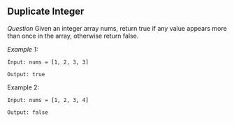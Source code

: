 ## Duplicate Integer

*Question*
Given an integer array nums, return true if any value appears more than once in the array, otherwise return false.

*Example 1:*

`Input: nums = [1, 2, 3, 3]`

`Output: true`

Example 2:

`Input: nums = [1, 2, 3, 4]`

`Output: false`
